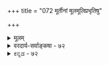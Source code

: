 +++
title = "072 मूर्तीनां मूलमूलिप्रभृतिषु"

+++
<details><summary>मूलम्</summary>

मूर्तीनां मूलमूलिप्रभृतिषु बहुधा वैपरीत्यप्रतीतेर्वर्णादौ बीजतादिव्यवहृतिवदियं वर्णना भावनार्था ।  
मैवं कालादिभेदात् प्रशमितविहतौ कल्पितत्वं न कल्प्यं नो चेद् ब्रह्माद्युदन्तेष्वपि विषमकथाभेदवैयाकुली स्यात् ॥ ७२ ॥
</details>

<details><summary>वरदार्य-सर्वाङ्कषा - ७२</summary>

भगवच्छास्त्रे पुनः प्रकारान्तरेण विरोधमाशंक्य परिहरतिमूर्तीनामित्यादि । **मूर्तीनाम्** = भगवन्मूर्तीनाम् **मूलमूलिप्रभृतिषु** = ' वासुदेवात्संकर्षणो नाम जीवो जायते इत्यादिमूलमूलिभावादिषु **बहुधा** = अनेकप्रकारतः **वैपरीत्यप्रतीतेः** = विपरीतत्वप्रतिपादनात् **वर्णादौ** = सितरक्तादिरूपेषु च वैपरीत्यप्रतीतेश्च, आदिपदेन भुजानां वर्णानां भेदादेर्ग्रहणम् । द्विभुजचतुर्भुजाष्टभुजत्वादिवैषम्यं दृश्यते । अथवा, ' प्रभृति' पदेनैव वर्णस्यापि ग्रहणम्; वर्णादौ इत्यस्योपर्यन्वयः । तथा च मूलमूलिभाववर्णभुजादीनां वैषम्यप्रतीतेः, इदं सर्व वर्णादौ अकाराद्यक्षरेषु **बीजतादिव्यवहृतिवत्** = बीजत्वव्यवहारवत् इयं वर्णना **भावनार्था** = तथा भावनीयमित्येतन्मात्रार्था, न तु वास्तविकी । न हि 'अं बीजम् आं शक्ति' रित्यादौ अकारादीनां तत्तद्वीजत्वं मुख्यं भवितुमर्हति । अतस्सर्वं कल्पनामात्रमिति चेत् — मैवम् इति । कथं विरोधपरिहार इत्यत्र - **कालादिभेदात्** = कृतयुगादिकालभेदात् अधिकारिभेदाद्वा **प्रशमितविहतौ** = विरोधपरिहारे संभवति **कल्पितत्वम्** = मिथ्यात्वपर्यायं केवलकल्पितत्वम् न **कल्प्यम्** = न निर्णेयम् । नो **चेत्** = एवमनङ्गीकारे **ब्रह्माद्युदन्तेष्वपि** = चतुर्मुखेन्द्राग्न्यादिनानाकथास्वपि **विषमकथाभेदवैय्याकुली** = **विषमानां** = विलक्षणानाम् **कथाभेदानाम्** =कथाविशेषाणामपि व्याकुलत्वं स्यात् । चतुर्मुखस्य कुत्रचित् ललाटजत्वं कुत्रचित् नाभिजत्वमित्यादिवैरूप्यं दृश्यत इति विरोधः । अत्रापीष्टापत्तौ भिक्षुपादप्रसरणन्यायेन सर्वमेव मिथ्या भवेदिति सर्वमपि परित्याज्यं भवेदिति परमनास्तिक्य एव पर्यवसानं भवेत् । अतस्सर्वं यथाकथञ्चिन्नेयम्, न त्याज्यम् ॥ ७२ ॥
</details>


<details><summary>ಕನ್ನಡ - ७२</summary>

मूर्तिगळ विचारदल्लि मत्तॊन्दु विरोधवन्नु परिहरिसुत्तारॆ मूर्तिनां मूलमूलिप्रकृतिषु बहुधा वैपरीत्य प्रतीतेः, वर्णाद् बीजतादिव्यवहृतिवत् भावनार्था इयं वर्णना सङ्कर्षणादि मूर्तिगळ आविर्भाव मुन्ताद विचारगळल्लि ऒन्दॊन्दु कडॆ यल्लि ऒन्दॊन्दु विधवागि हेळिरुवुदरिन्द इवॆल्लवू, कॆलवु अक्षरगळन्नु देवतॆगळ बीजाक्षरवॆन्दु हेळिरुवन्तॆ, उपासनॆगागि हेळिरुवुदॆन्दु ऒप्प बेके हॊरतु वास्तविकवाद्दल्लवॆन्दे निश्चयिसबेकु. बीजवॆन्दरॆ मूल कारण. देवतॆगळगॆ उत्पत्तिये इल्लवाद्दरिन्द देवतॆगळिगॆ बीजाक्षर ऎन्दु कॆलवक्षरगळन्नु हेळिदाग आ देवतॆगळिगॆ आ अक्षर बीजवागलु साध्यवे इल्लवष्टॆ! मूर्त्यादि कल्पनॆगळू इदरन्तॆ केवल उपास नार्थवे हॊरतु वास्तविकवल्ल. 

मैव-इदु सरियल्ल, एतक्कॆन्दरॆ कालादिभेदात् प्रशमित निन कल्पितं न कल्प कालभेददिन्दलो, लोकदभे 

श्लोक 73] 

\- 

- 218- 

नित्य 

नायकसर 

[ईश्वर स्वरूपदल्लि व्यष्टि समष्टि भेद निरास 

253 

दिन्दलो, उपासनाभेददिन्दलो विरोधवन्नु परिहारमाडलु साध्य विरुवाग वस्तुगळन्ने कल्पितवॆन्दु हेळुवुदु न्याय सम्मतवल्ल. 

नो चेत् ब्रह्माद्युदन्नेष्टपि विषमकथाभेदवैय्या कुली स्यात् हीगॆ ऒप्पदिद्दरॆ चतुर्मुखाद्युत्पत्ति विषयदल्लि परमात्मन चक्षुस्सु, नाभि मुन्ताद कडॆगळिन्द अवन उत्पत्तियन्नु ऒन्दॊन्दु कडॆयल्लि ऒन्दॊन्दु विध हेळिरुवुदरिन्द परस्पर विरोधदिन्द ऎल्लवू कल्पितवॆन्दु हेळबेकागुत्तदॆ. अल्लि कल्पभेददिन्द विरोधविल्ल ऎन्दु हेळुवन्तॆ, इल्ल उपासनादि भेददिन्द विरोधविल्ल ॥ ७२ ।
</details>

